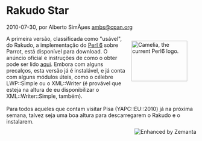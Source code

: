 
# Rakudo Star

 2010-07-30, por Alberto SimÃµes <ambs@cpan.org>

<div class="zemanta-img mt-image-right" style="margin: 1em; display: block; float: right; width: 158px;"><a href="http://commons.wikipedia.org/wiki/File:Camelia.svg"><img src="http://upload.wikimedia.org/wikipedia/commons/thumb/8/85/Camelia.svg/300px-Camelia.svg.png" alt="Camelia, the current Perl6 logo." height="108" width="148" /></a><p class="zemanta-img-attribution" style="font-size: 0.8em;"><a href="http://commons.wikipedia.org/wiki/File:Camelia.svg"><br /></a></p></div>A primeira versão, classificada como "usável", do Rakudo, a implementação do <a class="zem_slink" href="http://perl6.org/" title="Perl 6" rel="homepage">Perl 6</a> sobre Parrot, está disponível para download. O anúncio oficial e instruções de como o obter pode ser lido <a href="http://rakudo.org/announce/rakudo-star/2010.07">aqui</a>. Embora com alguns precalços, esta versão já é instalável, e já conta com alguns módulos úteis, como o célebre LWP::Simple ou o XML::Writer (é provável que esteja na altura de eu disponibilizar o XML::Writer::Simple, também).<br /><br />Para todos aqueles que contam visitar Pisa (YAPC::EU::2010) já na próxima semana, talvez seja uma boa altura para descarregarem o Rakudo e o instalarem.<br />

<div style="margin-top: 10px; height: 15px;" class="zemanta-pixie"><a class="zemanta-pixie-a" href="http://www.zemanta.com/" title="Enhanced by Zemanta"><img style="border: medium none; float: right;" class="zemanta-pixie-img" src="http://img.zemanta.com/zemified_e.png?x-id=44d561aa-b42e-434a-8d52-91f08b50ef11" alt="Enhanced by Zemanta" /></a></div>
